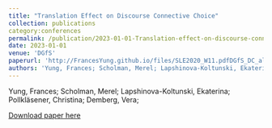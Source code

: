 ```yaml
---
title: "Translation Effect on Discourse Connective Choice"
collection: publications
category:conferences
permalink: /publication/2023-01-01-Translation-effect-on-discourse-connective
date: 2023-01-01
venue: 'DGfS'
paperurl: 'http://FrancesYung.github.io/files/SLE2020_W11.pdfDGfS_DC_alignment'
authors: 'Yung, Frances; Scholman, Merel; Lapshinova-Koltunski, Ekaterina; Pollkläsener, Christina; Demberg, Vera; '
---
```

Yung, Frances; Scholman, Merel; Lapshinova-Koltunski, Ekaterina; Pollkläsener, Christina; Demberg, Vera; 

<a href='http://FrancesYung.github.io/files/SLE2020_W11.pdfDGfS_DC_alignment'>Download paper here</a>

